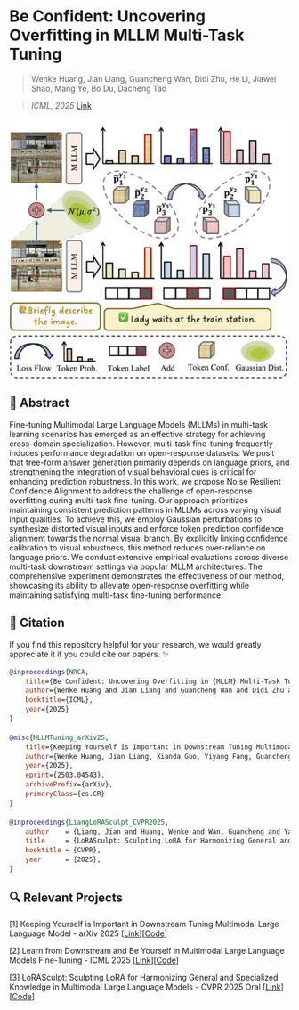 # Be Confident: Uncovering Overfitting in MLLM Multi-Task Tuning

> Wenke Huang, Jian Liang, Guancheng Wan, Didi Zhu, He Li, Jiawei Shao, Mang Ye, Bo Du, Dacheng Tao

> *ICML, 2025*  [Link](https://openreview.net/forum?id=bif35if4n3)


<p align="center">
<img src="./assert/Framework.png" width="700" alt="NRCA" />
</p>


## 🙌 Abstract
Fine-tuning Multimodal Large Language Models (MLLMs) in multi-task learning scenarios has emerged as an effective strategy for achieving cross-domain specialization. However, multi-task fine-tuning frequently induces performance degradation on open-response datasets. We posit that free-form answer generation primarily depends on language priors, and strengthening the integration of visual behavioral cues is critical for enhancing prediction robustness. In this work, we propose Noise Resilient Confidence Alignment to address the challenge of open-response overfitting during multi-task fine-tuning. Our approach prioritizes maintaining consistent prediction patterns in MLLMs across varying visual input qualities. To achieve this, we employ Gaussian perturbations to synthesize distorted visual inputs and enforce token prediction confidence alignment towards the normal visual branch. By explicitly linking confidence calibration to visual robustness, this method reduces over-reliance on language priors. We conduct extensive empirical evaluations across diverse multi-task downstream settings via popular MLLM architectures. The comprehensive experiment demonstrates the effectiveness of our method, showcasing its ability to alleviate open-response overfitting while maintaining satisfying multi-task fine-tuning performance.


## 🥳 Citation

If you find this repository helpful for your research, we would greatly appreciate it if you could cite our papers. ✨

```bibtex
@inproceedings{NRCA,
    title={Be Confident: Uncovering Overfitting in {MLLM} Multi-Task Tuning},
    author={Wenke Huang and Jian Liang and Guancheng Wan and Didi Zhu and He Li and Jiawei Shao and Mang Ye and Bo Du and Dacheng Tao},
    booktitle={ICML},
    year={2025}
}

@misc{MLLMTuning_arXiv25,
    title={Keeping Yourself is Important in Downstream Tuning Multimodal Large Language Model}, 
    author={Wenke Huang, Jian Liang, Xianda Guo, Yiyang Fang, Guancheng Wan, Xuankun Rong, Chi Wen, Zekun Shi,  Qingyun Li, Didi Zhu, Yanbiao Ma, Ke Liang, Bin Yang, He Li, Jiawei Shao, Mang Ye, Bo Du},
    year={2025},
    eprint={2503.04543},
    archivePrefix={arXiv},
    primaryClass={cs.CR}
}

@inproceedings{LiangLoRASculpt_CVPR2025,
    author    = {Liang, Jian and Huang, Wenke and Wan, Guancheng and Yang, Qu and Ye, Mang},
    title     = {LoRASculpt: Sculpting LoRA for Harmonizing General and Specialized Knowledge in Multimodal Large Language Models},
    booktitle = {CVPR},
    year      = {2025},
}
```

## 🔍 Relevant Projects
[1] Keeping Yourself is Important in Downstream Tuning Multimodal Large Language Model - arXiv 2025  [[Link](https://arxiv.org/abs/2503.04543)][[Code](https://github.com/WenkeHuang/Awesome-MLLM-Tuning)]

[2] Learn from Downstream and Be Yourself in Multimodal Large Language Models Fine-Tuning - ICML 2025  [[Link](https://openreview.net/forum?id=bif35if4n3)][[Code](https://github.com/WenkeHuang/NRCA)]

[3] LoRASculpt: Sculpting LoRA for Harmonizing General and Specialized Knowledge in Multimodal Large Language Models - CVPR 2025 Oral [[Link](https://arxiv.org/abs/2503.16843)][[Code](https://github.com/LiangJian24/LoRASculpt)]

